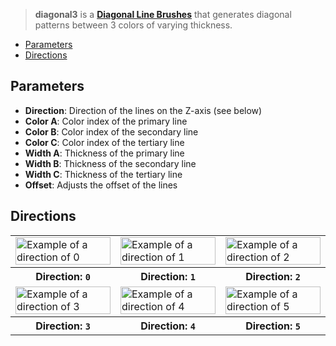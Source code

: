 > **diagonal3** is a **[Diagonal Line Brushes](Diagonal-Line-Brushes)** that generates diagonal patterns between 3 colors of varying thickness.

- [Parameters](#parameters)
- [Directions](#directions)

## Parameters

- **Direction**: Direction of the lines on the Z-axis (see below)
- **Color A**: Color index of the primary line
- **Color B**: Color index of the secondary line
- **Color C**: Color index of the tertiary line
- **Width A**: Thickness of the primary line
- **Width B**: Thickness of the secondary line
- **Width C**: Thickness of the tertiary line
- **Offset**: Adjusts the offset of the lines

## Directions

<table>
    <tr>
        <td width="33%"><img width="100%" src="https://s3.amazonaws.com/misc.lachlanmcdonald.com/magicavoxel-shaders/0.10.4/diagonal3_direction0.png" alt="Example of a direction of 0"></td>
        <td width="33%"><img width="100%" src="https://s3.amazonaws.com/misc.lachlanmcdonald.com/magicavoxel-shaders/0.10.4/diagonal3_direction1.png" alt="Example of a direction of 1"></td>
        <td width="33%"><img width="100%" src="https://s3.amazonaws.com/misc.lachlanmcdonald.com/magicavoxel-shaders/0.10.4/diagonal3_direction2.png" alt="Example of a direction of 2"></td>
    </tr>
    <tr>
        <th>Direction: <code>0</code></th>
        <th>Direction: <code>1</code></th>
        <th>Direction: <code>2</code></th>
    </tr>
    <tr>
        <td width="33%"><img width="100%" src="https://s3.amazonaws.com/misc.lachlanmcdonald.com/magicavoxel-shaders/0.10.4/diagonal3_direction3.png" alt="Example of a direction of 3"></td>
        <td width="33%"><img width="100%" src="https://s3.amazonaws.com/misc.lachlanmcdonald.com/magicavoxel-shaders/0.10.4/diagonal3_direction4.png" alt="Example of a direction of 4"></td>
        <td width="33%"><img width="100%" src="https://s3.amazonaws.com/misc.lachlanmcdonald.com/magicavoxel-shaders/0.10.4/diagonal3_direction5.png" alt="Example of a direction of 5"></td>
    </tr>
    <tr>
        <th>Direction: <code>3</code></th>
        <th>Direction: <code>4</code></th>
        <th>Direction: <code>5</code></th>
    </tr>
</table>
